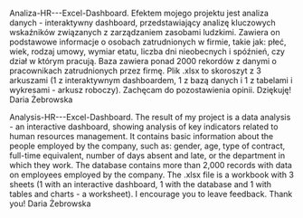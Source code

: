 Analiza-HR---Excel-Dashboard.
Efektem mojego projektu jest analiza danych - interaktywny dashboard, przedstawiający analizę kluczowych wskaźników związanych z zarządzaniem zasobami ludzkimi. 
Zawiera on podstawowe informacje o osobach zatrudnionych w firmie, takie jak: 
płeć, wiek, rodzaj umowy, wymiar etatu, liczba dni nieobecnych i spóźnień, czy dział w którym pracują. 
Baza zawiera ponad 2000 rekordów z danymi o pracownikach zatrudnionych przez firmę.
Plik .xlsx to skoroszyt z 3 arkuszami (1 z interaktywnym dashboardem, 1 z bazą danych i 1 z tabelami i wykresami - arkusz roboczy). 
Zachęcam do pozostawienia opinii. Dziękuję!
Daria Żebrowska

Analysis-HR---Excel-Dashboard.
The result of my project is a data analysis - an interactive dashboard, showing analysis of key indicators related to human resources management. 
It contains basic information about the people employed by the company, such as: 
gender, age, type of contract, full-time equivalent, number of days absent and late, or the department in which they work. 
The database contains more than 2,000 records with data on employees employed by the company.
The .xlsx file is a workbook with 3 sheets (1 with an interactive dashboard, 1 with the database and 1 with tables and charts - a worksheet). 
I encourage you to leave feedback. Thank you!
Daria Żebrowska
